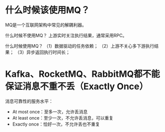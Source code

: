 
# 什么时候该使用MQ？

MQ是一个互联网架构中常见的解耦利器。

什么时候不使用MQ？
上游实时关注执行结果，通常采用RPC。
 
什么时候使用MQ？
（1）数据驱动的任务依赖；
（2）上游不关心多下游执行结果；
（3）异步返回执行时间长；

# Kafka、RocketMQ、RabbitMQ都不能保证消息不重不丢（Exactly Once）

消息可靠性的服务水平：

- At most once：至多一次，允许丢消息
- At least once：至少一次，不允许丢消息，可以重复
- Exactly once：恰好一次，不允许丢也不重复
